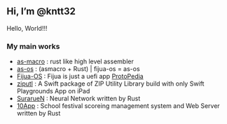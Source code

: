 ## Hi, I’m @kntt32
Hello, World!!!

### My main works
- [as-macro](https://github.com/kntt32/as-macro) : rust like high level assembler
- [as-os](https://www.github.com/kntt32/as-os) : (asmacro + Rust) | fijua-os = as-os
- [Fijua-OS](https://github.com/kntt32/Fijua-OS) : Fijua is just a uefi app [ProtoPedia](https://protopedia.net/prototype/5674)
- [ziputl](https://github.com/kntt32/ziputl) : A Swift package of ZIP Utility Library build with only Swift Playgrounds App on iPad
- [SurarueN](https://github.com/kntt32/SurarueN) : Neural Network written by Rust
- [10App](https://github.com/kntt32/10App) : School festival scoreing management system and Web Server written by Rust

<!---
kntt32/kntt32 is a ✨ special ✨ repository because its `README.md` (this file) appears on your GitHub profile.
You can click the Preview link to take a look at your changes.
--->
